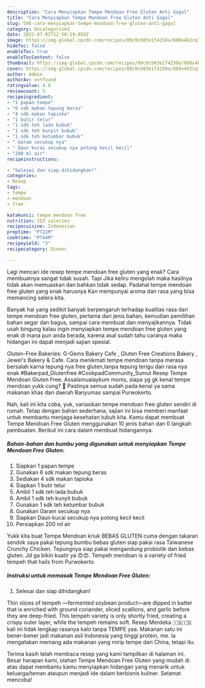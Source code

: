 ```yaml
---
description: "Cara Menyiapkan Tempe Mendoan Free Gluten Anti Gagal"
title: "Cara Menyiapkan Tempe Mendoan Free Gluten Anti Gagal"
slug: 596-cara-menyiapkan-tempe-mendoan-free-gluten-anti-gagal
category: Uncategorized
date: 2022-07-02T12:50:19.059Z
image: https://img-global.cpcdn.com/recipes/09c0cb03e1f4250a/680x482cq70/tempe-mendoan-free-gluten-foto-resep-utama.jpg
hideToc: false
enableToc: true
enableTocContent: false
thumbnail: https://img-global.cpcdn.com/recipes/09c0cb03e1f4250a/680x482cq70/tempe-mendoan-free-gluten-foto-resep-utama.jpg
cover: https://img-global.cpcdn.com/recipes/09c0cb03e1f4250a/680x482cq70/tempe-mendoan-free-gluten-foto-resep-utama.jpg
author: Admin
authorAv: notfound
ratingvalue: 4.8
reviewcount: 5
recipeingredient:
- "1 papan tempe"
- "6 sdk makan tepung beras"
- "4 sdk makan tapioka"
- "1 butir telur"
- "1 sdk teh lada bubuk"
- "1 sdk teh kunyit bubuk"
- "1 sdk teh ketumbar bubuk"
- " Garam secukup nya"
- " Daun kucai secukup nya potong kecil kecil"
- "200 ml air"
recipeinstructions:

- "Selesai dan siap dihidangkan!"
categories:
- Resep
tags:
- tempe
- mendoan
- free

katakunci: tempe mendoan free 
nutrition: 253 calories
recipecuisine: Indonesian
preptime: "PT22M"
cooktime: "PT44M"
recipeyield: "3"
recipecategory: Dinner

---
```



Lagi mencari ide resep tempe mendoan free gluten yang enak? Cara membuatnya sangat tidak susah. Tapi Jika keliru mengolah maka hasilnya tidak akan memuaskan dan bahkan tidak sedap. Padahal tempe mendoan free gluten yang enak harusnya Kan mempunyai aroma dan rasa yang bisa memancing selera kita.


Banyak hal yang sedikit banyak berpengaruh terhadap kualitas rasa dari tempe mendoan free gluten, pertama dari jenis bahan, kemudian pemilihan bahan segar dan bagus, sampai cara membuat dan menyajikannya. Tidak usah bingung kalau ingin menyiapkan tempe mendoan free gluten yang enak di mana pun anda berada, karena asal sudah tahu caranya maka hidangan ini dapat menjadi sajian spesial.

Gluten-Free Bakeries: G-Gems Bakery Cafe , Gluten Free Creations Bakery , Jewel&#39;s Bakery &amp; Cafe. Cara menikmati tempe mendoan tanpa merasa bersalah karna tepung nya free gluten,tanpa tepung terigu dan rasa nya enak #Bakerpad_Glutenfree #CookpadCommunity_Sumut Resep Tempe Mendoan Gluten Free. Assalamualaykum moms, siapa yg gk kenal tempe mendoan yukk cung? 🤭 Pastinya semua sudah pada kenal ya sama makanan khas dari daerah Banyumas sampai Purwokerto.


Nah, kali ini kita coba, yuk, variasikan tempe mendoan free gluten sendiri di rumah. Tetap dengan bahan sederhana, sajian ini bisa memberi manfaat untuk membantu menjaga kesehatan tubuh kita. Kamu dapat membuat Tempe Mendoan Free Gluten menggunakan 10 jenis bahan dan 0 langkah pembuatan. Berikut ini cara dalam membuat hidangannya.

<!--inarticleads1-->

##### Bahan-bahan dan bumbu yang digunakan untuk menyiapkan Tempe Mendoan Free Gluten:

1. Siapkan 1 papan tempe
1. Gunakan 6 sdk makan tepung beras
1. Sediakan 4 sdk makan tapioka
1. Siapkan 1 butir telur
1. Ambil 1 sdk teh lada bubuk
1. Ambil 1 sdk teh kunyit bubuk
1. Gunakan 1 sdk teh ketumbar bubuk
1. Gunakan  Garam secukup nya
1. Siapkan  Daun kucai secukup nya potong kecil kecil
1. Persiapkan 200 ml air


Yukk kita buat Tempe Mendoan kriuk BEBAS GLUTEN cuma dengan takaran sendok saya pakai tepung bumbu bebas gluten siap pakai rasa Taiwanese Crunchy Chicken. Tepungnya siap pakai mengandung probiotik dan bebas gluten. Jd ga bikin kuatir ya 😍😍. Tempeh mendoan is a variety of fried tempeh that hails from Purwokerto. 

<!--inarticleads2-->

##### Instruksi untuk memasak Tempe Mendoan Free Gluten:


1. Selesai dan siap dihidangkan!

Thin slices of tempeh —fermented soybean product—are dipped in batter that is enriched with ground coriander, sliced scallions, and garlic before they are deep-fried. This tempeh variety is only shortly fried, creating a crispy outer layer, while the tempeh remains soft. Resep Merdeka 🇮🇩🇮🇩 kali ini tidak lengkap rasanya kalo tanpa TEMPE yaa. Makanan satu ini bener-bener jadi makanan asli Indonesia yang tinggi protein, me. Ia mengatakan memang ada makanan yang mirip tempe dari China, tetapi itu. 

Terima kasih telah membaca resep yang kami tampilkan di halaman ini. Besar harapan kami, olahan Tempe Mendoan Free Gluten yang mudah di atas dapat membantu kamu menyiapkan hidangan yang menarik untuk keluarga/teman ataupun menjadi ide dalam berbisnis kuliner. Selamat mencoba!
